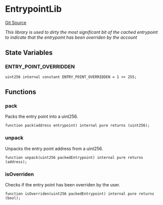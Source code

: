 # EntrypointLib
[Git Source](https://github.com/Uniswap/minimal-delegation/blob/1457ed9d5e0382ab8547f6bc36a3738475e8b5fe/src/libraries/EntrypointLib.sol)

*This library is used to dirty the most significant bit of the cached entrypoint
to indicate that the entrypoint has been overriden by the account*


## State Variables
### ENTRY_POINT_OVERRIDDEN

```solidity
uint256 internal constant ENTRY_POINT_OVERRIDDEN = 1 << 255;
```


## Functions
### pack

Packs the entry point into a uint256.


```solidity
function pack(address entrypoint) internal pure returns (uint256);
```

### unpack

Unpacks the entry point address from a uint256.


```solidity
function unpack(uint256 packedEntrypoint) internal pure returns (address);
```

### isOverriden

Checks if the entry point has been overriden by the user.


```solidity
function isOverriden(uint256 packedEntrypoint) internal pure returns (bool);
```

